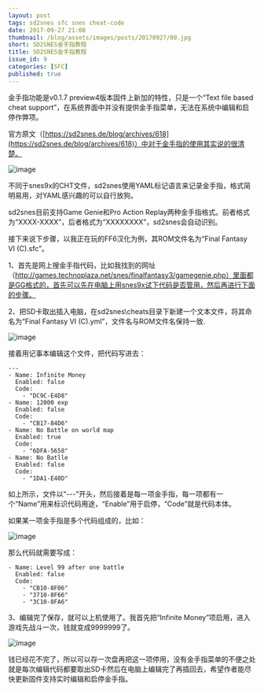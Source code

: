 ```yaml
---
layout: post
tags: sd2snes sfc snes cheat-code
date: 2017-09-27 21:08
thumbnail: /blog/assets/images/posts/20170927/00.jpg
short: SD2SNES金手指教程
title: SD2SNES金手指教程
issue_id: 9
categories: [SFC]
published: true
---
```


金手指功能是v0.1.7 preview4版本固件上新加的特性，只是一个“Text file based cheat support”，在系统界面中并没有提供金手指菜单，无法在系统中编辑和启停作弊项。

<!--more-->

官方原文（[https://sd2snes.de/blog/archives/618](https://sd2snes.de/blog/archives/618)）中对于金手指的使用其实说的很清楚。

![image](/blog/assets/images/posts/20170927/01.jpg)

不同于snes9x的CHT文件，sd2snes使用YAML标记语言来记录金手指，格式简明易用，对YAML感兴趣的可以自行放狗。

sd2snes目前支持Game Genie和Pro Action Replay两种金手指格式。前者格式为“XXXX-XXXX”，后者格式为“XXXXXXXX”，sd2snes会自动识别。

接下来说下步骤，以我正在玩的FF6汉化为例，其ROM文件名为“Final Fantasy VI (C).sfc”。

1、首先是网上搜金手指代码，比如我找到的网址（http://games.technoplaza.net/snes/finalfantasy3/gamegenie.php）里面都是GG格式的，首先可以先在电脑上用snes9x试下代码是否管用，然后再进行下面的步骤。

2、把SD卡取出插入电脑，在sd2snes\cheats目录下新建一个文本文件，将其命名为“Final Fantasy VI (C).yml”，文件名与ROM文件名保持一致.

![image](/blog/assets/images/posts/20170927/02.png)

接着用记事本编辑这个文件，把代码写进去：

```
---
- Name: Infinite Money
  Enabled: false
  Code:
    - "DC9C-E4D8"
- Name: 12000 exp
  Enabled: false
  Code:
    - "CB17-84D6"
- Name: No Battle on world map
  Enabled: true
  Code:
    - "6DFA-5658"
- Name: No Batlle
  Enabled: false
  Code:
    - "1DA1-E40D"
```

如上所示，文件以“---”开头，然后接着是每一项金手指，每一项都有一个“Name”用来标识代码用途，“Enable”用于启停，“Code”就是代码本体。

如果某一项金手指是多个代码组成的，比如：

![image](/blog/assets/images/posts/20170927/03.png)

那么代码就需要写成：

```
- Name: Level 99 after one battle
  Enabled: false
  Code:
    - "CB10-8F06"
    - "3710-8F66"
    - "3C10-8FA6"
```

3、编辑完了保存，就可以上机使用了。我首先把“Infinite Money”项启用，进入游戏先战斗一次，钱就变成9999999了。

![image](/blog/assets/images/posts/20170927/04.jpg)

钱已经花不完了，所以可以存一次盘再把这一项停用，没有金手指菜单的不便之处就是每次编辑代码都要取出SD卡然后在电脑上编辑完了再插回去，希望作者能尽快更新固件支持实时编辑和启停金手指。
